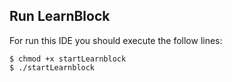 
## Run LearnBlock

For run this IDE you should execute the follow lines:

    $ chmod +x startLearnblock
    $ ./startLearnblock
